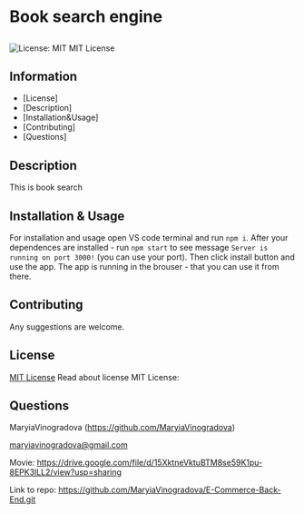 # Book search engine
## 
  ![License: MIT](https://img.shields.io/badge/License-MIT-yellow.svg)
  MIT License
## Information
  - [License] 
  - [Description] 
  - [Installation&Usage] 
  - [Contributing] 
  - [Questions] 

## Description
  This is book search 

## Installation & Usage
  For installation and usage open VS code terminal and run `npm i`. After your dependences are installed - run `npm start` to see message `Server is running on port 3000!` (you can use your port). Then click install button and use the app. 
  The app is running in the brouser - that you can use it from there. 

## Contributing
  Any suggestions are welcome. 

## License
  [MIT License](https://opensource.org/licenses/MIT)
  Read about license MIT License:

## Questions
  MaryiaVinogradova (https://github.com/MaryiaVinogradova)

  maryiavinogradova@gmail.com




  Movie:
  https://drive.google.com/file/d/15XktneVktuBTM8se59K1pu-8EPK3lLL2/view?usp=sharing

  Link to repo:
  https://github.com/MaryiaVinogradova/E-Commerce-Back-End.git